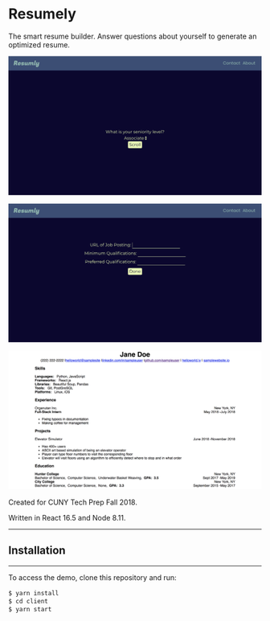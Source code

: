 # Resumely
The smart resume builder. Answer questions about yourself to generate an optimized resume. 

![Questionnaire Design Sample 1](/designs/Ver1.0.1/SeniorityVer1.0.1.png)

![Questionnaire Design Sample 2](/designs/Ver1.0.1/JobPostingVer1.0.1.png)

![Resume Sample Formatting](/designs/Ver1.0.1/ResumeSampleVer1.0.1.png)

Created for CUNY Tech Prep Fall 2018.

Written in React 16.5 and Node 8.11.

---
## Installation
---

To access the demo, clone this repository and run:
```
$ yarn install
$ cd client
$ yarn start
```
